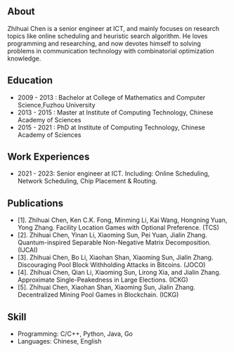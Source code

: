 ## About 
Zhihuai Chen is a senior engineer at ICT, and mainly focuses on research topics like online scheduling and heuristic search algorithm. He loves programming and researching, and now devotes himself to solving problems in communication technology with combinatorial optimization knowledge.

## Education
- 2009 - 2013 : Bachelor at College of Mathematics and Computer Science,Fuzhou University
- 2013 - 2015 : Master at Institute of Computing Technology, Chinese Academy of Sciences
- 2015 - 2021 : PhD at Institute of Computing Technology, Chinese Academy of Sciences

## Work Experiences
- 2021 - 2023: Senior engineer at ICT. Including: Online Scheduling, Network Scheduling, Chip Placement & Routing.
   
## Publications
- [1].	Zhihuai Chen, Ken C.K. Fong, Minming Li, Kai Wang, Hongning Yuan, Yong Zhang. Facility Location Games with Optional Preference. (TCS)
- [2].	Zhihuai Chen, Yinan Li, Xiaoming Sun, Pei Yuan, Jialin Zhang. Quantum-inspired Separable Non-Negative Matrix Decomposition. (IJCAI) 
- [3].	Zhihuai Chen, Bo Li, Xiaohan Shan, Xiaoming Sun, Jialin Zhang. Discouraging Pool Block Withholding Attacks in Bitcoins. (JOCO)
- [4].	Zhihuai Chen, Qian Li, Xiaoming Sun, Lirong Xia, and Jialin Zhang. Approximate Single-Peakedness in Large Elections. (ICKG)
- [5].	Zhihuai Chen, Xiaohan Shan, Xiaoming Sun, Jialin Zhang. Decentralized Mining Pool Games in Blockchain. (ICKG)

## Skill
- Programming: C/C++, Python, Java, Go
- Languages: Chinese, English
